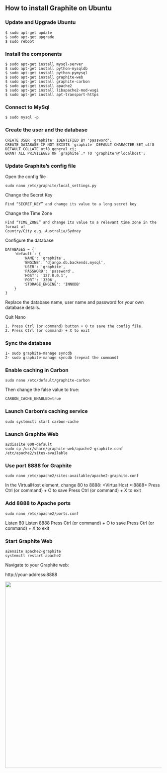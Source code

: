 ## How to install Graphite on Ubuntu

### Update and Upgrade Ubuntu

```
$ sudo apt-get update
$ sudo apt-get upgrade
$ sudo reboot
```

### Install the components

```
$ sudo apt-get install mysql-server
$ sudo apt-get install python-mysqldb
$ sudo apt-get install python-pymysql
$ sudo apt-get install graphite-web
$ sudo apt-get install graphite-carbon
$ sudo apt-get install apache2
$ sudo apt-get install libapache2-mod-wsgi
$ sudo apt-get install apt-transport-https
```

### Connect to MySql

```
$ sudo mysql -p
```

### Create the user and the database

```
CREATE USER 'graphite' IDENTIFIED BY 'password';
CREATE DATABASE IF NOT EXISTS `graphite` DEFAULT CHARACTER SET utf8 DEFAULT COLLATE utf8_general_ci;
GRANT ALL PRIVILEGES ON `graphite`.* TO 'graphite'@'localhost';
```

### Update Graphite’s config file

Open the config file

```
sudo nano /etc/graphite/local_settings.py
```

Change the Secret Key

```
Find “SECRET_KEY” and change its value to a long secret key
```

Change the Time Zone

```
Find “TIME_ZONE” and change its value to a relevant time zone in the format of
Country/City e.g. Australia/Sydney
```

Configure the database

```
DATABASES = {
    'default': {
        'NAME': 'graphite',
        'ENGINE': 'django.db.backends.mysql',
        'USER': 'graphite',
        'PASSWORD': 'password',
        'HOST': '127.0.0.1',
        'PORT': '3306',
        'STORAGE_ENGINE': 'INNODB'
    }
}
```

Replace the database name, user name and password for your own database details.

Quit Nano

```
1. Press Ctrl (or command) button + O to save the config file.
2. Press Ctrl (or command) + X to exit
```

### Sync the database

```
1- sudo graphite-manage syncdb
2- sudo graphite-manage syncdb (repeat the command)
```

### Enable caching in Carbon

```
sudo nano /etc/default/graphite-carbon
```

Then change the false value to true:

```
CARBON_CACHE_ENABLED=true
```

### Launch Carbon’s caching service

```
sudo systemctl start carbon-cache
```

### Launch Graphite Web

```
a2dissite 000-default
sudo cp /usr/share/graphite-web/apache2-graphite.conf /etc/apache2/sites-available
```

### Use port 8888 for Graphite
```
sudo nano /etc/apache2/sites-available/apache2-graphite.conf
```

In the VirtualHost element, change 80 to 8888:
<VirtualHost *:8888>
Press Ctrl (or command) + O to save
Press Ctrl (or command) + X to exit

### Add 8888 to Apache ports

```
sudo nano /etc/apache2/ports.conf
```

Listen 80
Listen 8888
Press Ctrl (or command) + O to save
Press Ctrl (or command) + X to exit

### Start Graphite Web

```
a2ensite apache2-graphite
systemctl restart apache2
```

Navigate to your Graphite web:

http://your-address:8888

<img width=600 src="https://user-images.githubusercontent.com/44635266/64627224-338b6880-d42a-11e9-8565-a18185d42a3c.png">